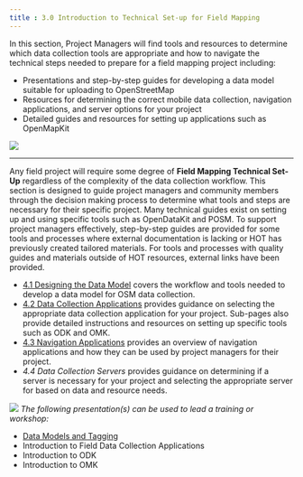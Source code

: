 ```yaml
---
title : 3.0 Introduction to Technical Set-up for Field Mapping 
---
```


In this section, Project Managers will find tools and resources to determine which data collection tools are appropriate and how to navigate the technical steps needed to prepare for a field mapping project including:  

*  Presentations and step-by-step guides for developing a data model suitable for uploading to OpenStreetMap  
*  Resources for determining the correct mobile data collection, navigation applications, and server options for your project
*  Detailed guides and resources for setting up applications such as OpenMapKit

![](/images/field_tools.jpeg)

***

Any field project will require some degree of **Field Mapping Technical Set-Up** regardless of the complexity of the data collection workflow. This section is designed to guide project managers and community members through the decision making process to determine what tools and steps are necessary for their specific project. Many technical guides exist on setting up and using specific tools such as OpenDataKit and POSM. To support project managers effectively, step-by-step guides are provided for some tools and processes where external documentation is lacking or HOT has previously created tailored materials. For tools and processes with quality guides and materials outside of HOT resources, external links have been provided.  <br>

*  [4.1 Designing the Data Model](https://hotosm.github.io/toolbox/pages/data-collection-and-field-mapping/4.1-designing-the-data-model/) covers the workflow and tools needed to develop a data model for OSM data collection.   
*  [4.2 Data Collection Applications](https://hotosm.github.io/toolbox/pages/digitization-and-editing/3.2_organized_osm_editing/) provides guidance on selecting the appropriate data collection application for your project. Sub-pages also provide detailed instructions and resources on setting up specific tools such as ODK and OMK. 
*  [4.3 Navigation Applications](https://hotosm.github.io/toolbox/pages/data-collection-and-field-mapping/4.3-navigation-applications/) provides an overview of navigation applications and how they can be used by project managers for their project. 
*  *4.4 Data Collection Servers* provides guidance on determining if a server is necessary for your project and selecting the appropriate server for based on data and resource needs. 

![](/images/training_presentations_wide.PNG)
*The following presentation(s) can be used to lead a training or workshop:*

*  [Data Models and Tagging](https://docs.google.com/presentation/d/1CU6cBtu9ZAeCWKIz6xLVN4fBrdsN7R5tFELPXbepilI/edit#slide=id.g5c7d19429e_0_225)
*  Introduction to Field Data Collection Applications
*  Introduction to ODK
*  Introduction to OMK
